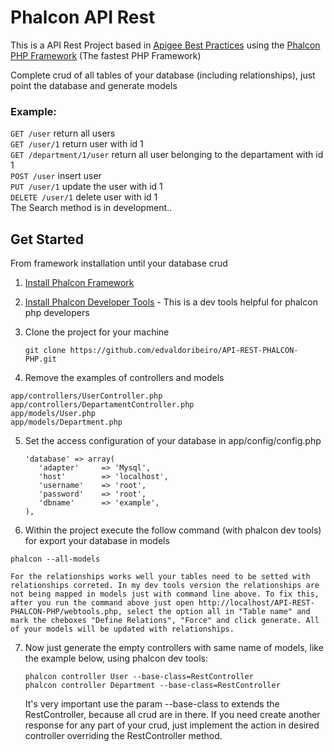 # Phalcon API Rest
This is a API Rest Project based in [Apigee Best Practices](http://apigee.com/) using the [Phalcon PHP Framework](http://phalconphp.com) (The fastest
PHP Framework)

Complete crud of all tables of your database (including relationships), just point the database and generate models

### Example:

`GET /user` return all users  
`GET /user/1` return user with id 1  
`GET /department/1/user` return all user belonging to the departament with id 1  
`POST /user` insert user  
`PUT /user/1` update the user with id 1  
`DELETE /user/1` delete user with id 1  
The Search method is in development.. 


## Get Started
From framework installation until your database crud 

1. [Install Phalcon Framework](http://phalconphp.com/en/download/windows)
2. [Install Phalcon Developer Tools](http://phalconphp.com/en/download/tools) - This is a dev tools helpful for phalcon php developers
3. Clone the project for your machine

    `git clone https://github.com/edvaldoribeiro/API-REST-PHALCON-PHP.git`
    
4. Remove the examples of controllers and models

  `app/controllers/UserController.php`  
  `app/controllers/DepartamentController.php`  
  `app/models/User.php`  
  `app/models/Department.php`
  
5. Set the access configuration of your database in app/config/config.php
  
    `'database' => array(`  
    `   'adapter'     => 'Mysql',`  
    `   'host'        => 'localhost',`  
    `   'username'    => 'root',`  
    `   'password'    => 'root',`  
    `   'dbname'      => 'example',`  
    `),`  
   
6. Within the project execute the follow command (with phalcon dev tools) for export your database in models
  
  `phalcon --all-models`  

    For the relationships works well your tables need to be setted with relationships correted. In my dev tools version the relationships are not being mapped in models just with command line above. To fix this, after you run the command above just open http://localhost/API-REST-PHALCON-PHP/webtools.php, select the option all in "Table name" and mark the cheboxes "Define Relations", "Force" and click generate. All of your models will be updated with relationships.
    
7. Now just generate the empty controllers with same name of models, like the example below, using phalcon dev tools:

    `phalcon controller User --base-class=RestController`  
    `phalcon controller Department --base-class=RestController`  

    It's very important use the param --base-class to extends the RestController, because all crud are in there. If you need create another response for any part of your crud, just implement the action in desired controller overriding the RestController method. 
   
  
